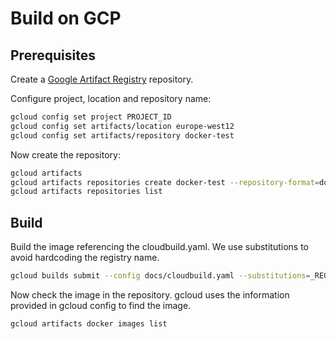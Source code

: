 # Build on GCP

## Prerequisites

Create a [Google Artifact Registry](https://cloud.google.com/artifact-registry/docs/quickstart) repository.

Configure project, location and repository name:

```bash
gcloud config set project PROJECT_ID
gcloud config set artifacts/location europe-west12
gcloud config set artifacts/repository docker-test
```

Now create the repository:

```bash
gcloud artifacts
gcloud artifacts repositories create docker-test --repository-format=docker
gcloud artifacts repositories list
```

## Build

Build the image referencing the cloudbuild.yaml.
We use substitutions to avoid hardcoding the registry name.

```bash
gcloud builds submit --config docs/cloudbuild.yaml --substitutions=_REGISTRY_ID=docker-test .
```

Now check the image in the repository. gcloud
uses the information provided in gcloud config to find the image.

```bash
gcloud artifacts docker images list
```
